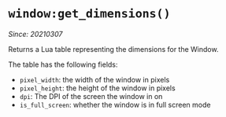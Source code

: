 # `window:get_dimensions()`

*Since: 20210307*

Returns a Lua table representing the dimensions for the Window.

The table has the following fields:

- `pixel_width`: the width of the window in pixels
- `pixel_height`: the height of the window in pixels
- `dpi`: The DPI of the screen the window in on
- `is_full_screen`: whether the window is in full screen mode
